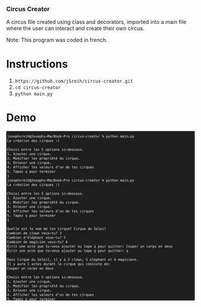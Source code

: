 ### Circus Creator
A circus file created using class and decorators, imported into a main file where the user can interact and create their own circus. 

Note: This program was coded in french. 

# Instructions
1. `https://github.com/jSreih/circus-creator.git`
2. `cd circus-creator`
3. `python main.py`

# Demo

![alt text](./circus-creator-demo.png)